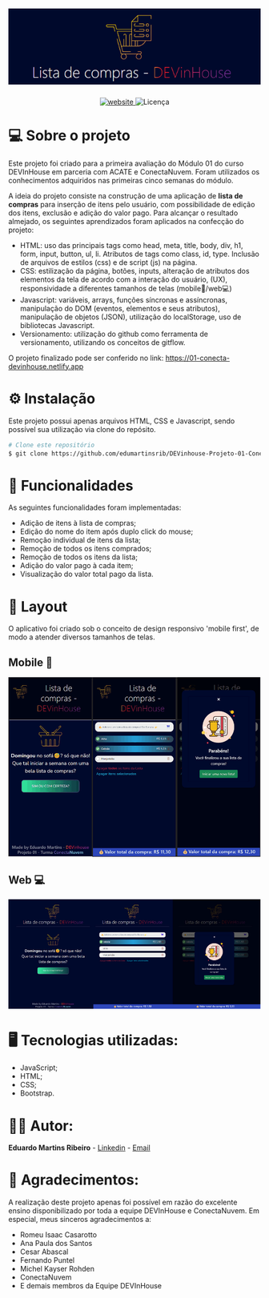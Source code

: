 <h1 align="center">
    <img alt="Lista de Itens DEVInHouse" title="#Projeto01DEVinhouse" src="./assets/screenshots/logo.png" />
</h1>

<p align="center">
  <a href="https://01-conecta-devinhouse.netlify.app/">
    <img alt="website" src="https://img.shields.io/website?up_message=online&url=https%3A%2F%2F01-conecta-devinhouse.netlify.app%2F">
  </a>
 <img alt="Licença" src="https://img.shields.io/badge/license-MIT-brightgreen">

</p>

# 💻 Sobre o projeto
<p align="left">Este projeto foi criado para a primeira avaliação do Módulo 01 do curso DEVInHouse em parceria com ACATE e ConectaNuvem. Foram utilizados os conhecimentos adquiridos nas primeiras cinco semanas do módulo. 

A ideia do projeto consiste na construção de uma aplicação de **lista de compras** para inserção de itens pelo usuário, com possibilidade de edição dos itens, exclusão e adição do valor pago. Para alcançar o resultado almejado, os seguintes aprendizados foram aplicados na confecção do projeto:

- HTML: uso das principais tags como head, meta, title, body, div, h1, form, input, button, ul, li. Atributos de tags como class, id, type. Inclusão de arquivos de estilos (css) e de script (js) na página.
- CSS: estilização da página, botões, inputs, alteração de atributos dos elementos da tela de acordo com a interação do usuário, (UX), responsividade a diferentes tamanhos de telas (mobile📱/web💻)
- Javascript: variáveis, arrays, funções síncronas e assíncronas, manipulação do DOM (eventos, elementos e seus atributos), manipulação de objetos (JSON), utilização do localStorage, uso de bibliotecas Javascript.
- Versionamento: utilização do github como ferramenta de versionamento, utilizando os conceitos de gitflow.

O projeto finalizado pode ser conferido no link: <a href>https://01-conecta-devinhouse.netlify.app
</p>


# ⚙️ Instalação

Este projeto possui apenas arquivos HTML, CSS e Javascript, sendo possível sua utilização via clone do repósito.


```bash
# Clone este repositório
$ git clone https://github.com/edumartinsrib/DEVinhouse-Projeto-01-ConectaNuvem
```

# 🛒 Funcionalidades

As seguintes funcionalidades foram implementadas:

- Adição de itens à lista de compras;
- Edição do nome do item após duplo click do mouse;
- Remoção individual de itens da lista;
- Remoção de todos os itens comprados;
- Remoção de todos os itens da lista;
- Adição do valor pago à cada item;
- Visualização do valor total pago da lista.

# 🎨 Layout

<p> O aplicativo foi criado sob o conceito de design responsivo 'mobile first', de modo a atender diversos tamanhos de telas.</p>

## Mobile 📱
<p align="left">
  <img alt="home-mobile" title="#home-mobile" src="./assets/screenshots/mobile.png" width="900px">
</p>

## Web 💻

<p align="left">
  <img alt="home-web" title="#home-web" src="./assets/screenshots/web.png" width="900px">
</p>


# 🖥️ Tecnologias utilizadas:

- JavaScript;
- HTML;
- CSS;
- Bootstrap.


# 🧑‍💻 Autor:

**Eduardo Martins Ribeiro** - [Linkedin](https://www.linkedin.com/in/edumrib/ "Eduardo Martins Ribeiro") - [Email](mailto:edumartinsrib@live.com?subject=ola "Olá!")


# 🤝 Agradecimentos:

A realização deste projeto apenas foi possível em razão do excelente ensino disponibilizado por toda a equipe DEVInHouse e ConectaNuvem. Em especial, meus sinceros agradecimentos a:

- Romeu Isaac Casarotto 
- Ana Paula dos Santos
- Cesar Abascal
- Fernando Puntel 
- Michel Kayser Rohden
- ConectaNuvem
- E demais membros da Equipe DEVInHouse
